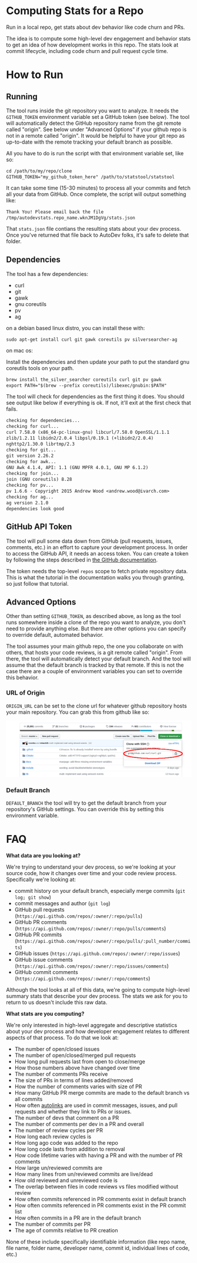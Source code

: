 # Computing Stats for a Repo

Run in a local repo, get stats about dev behavior like code churn and PRs.

The idea is to compute some high-level dev engagement and behavior stats to get
an idea of how development works in this repo. The stats look at commit
lifecycle, including code churn and pull request cycle time.

# How to Run

## Running

The tool runs inside the git repository you want to analyze. It needs the
`GITHUB_TOKEN` environment variable set a GitHub token (see below). The tool
will automatically detect the GitHub repository name from the git remote called
"origin". See below under "Advanced Options" if your github repo is not in a
remote called "origin". It would be helpful to have your git repo as up-to-date
with the remote tracking your default branch as possible.

All you have to do is run the script with that environment
variable set, like so:

```
cd /path/to/my/repo/clone
GITHUB_TOKEN="my_github_token_here" /path/to/statstool/statstool
```

It can take some time (15-30 minutes) to process all
your commits and fetch all your data from GitHub. Once complete, the script
will output something like:

```
Thank You! Please email back the file /tmp/autodevstats.repo_name.wknJM1DgVg/stats.json
```

That `stats.json` file contians the resulting stats about your dev process.
Once you've returned that file back to AutoDev folks, it's safe to delete that
folder.

## Dependencies

The tool has a few dependencies:

* curl
* git
* gawk
* gnu coreutils
* pv
* ag

on a debian based linux distro, you can install these with:

```
sudo apt-get install curl git gawk coreutils pv silversearcher-ag
```

on mac os:

Install the dependencies and then update your path to put the standard gnu
coreutils tools on your path.

```
brew install the_silver_searcher coreutils curl git pv gawk
export PATH="$(brew --prefix coreutils)/libexec/gnubin:$PATH"
```

The tool will check for dependencies as the first thing it does. You should see
output like below if everything is ok. If not, it'll exit at the first check
that fails.

```
checking for dependencies...
checking for curl...
curl 7.58.0 (x86_64-pc-linux-gnu) libcurl/7.58.0 OpenSSL/1.1.1 zlib/1.2.11 libidn2/2.0.4 libpsl/0.19.1 (+libidn2/2.0.4) nghttp2/1.30.0 librtmp/2.3
checking for git...
git version 2.26.2
checking for awk...
GNU Awk 4.1.4, API: 1.1 (GNU MPFR 4.0.1, GNU MP 6.1.2)
checking for join...
join (GNU coreutils) 8.28
checking for pv...
pv 1.6.6 - Copyright 2015 Andrew Wood <andrew.wood@ivarch.com>
checking for ag...
ag version 2.1.0
dependencies look good
```

## GitHub API Token

The tool will pull some data down from GitHub (pull requests, issues, comments,
etc.) in an effort to capture your development process. In order to access the
GitHub API, it needs an access token. You can create a token by following the
steps described in [the GitHub documentation](https://help.github.com/en/github/authenticating-to-github/creating-a-personal-access-token-for-the-command-line).

The token needs the top-level `repos` scope to fetch private repository data.
This is what the tutorial in the documentation walks you through granting, so
just follow that tutorial.

## Advanced Options

Other than setting `GITHUB_TOKEN`, as described above, as long as the tool runs
somewhere inside a clone of the repo you want to analyze, you don't need to
provide anything else. But there are other options you can specify to override
default, automated behavior.

The tool assumes your main github repo, the one you collaborate on with others,
that hosts your code reviews, is a git remote called "origin". From there, the
tool will automatically detect your default branch. And the tool will assume
that the default branch is tracked by that remote. If this is not the case
there are a couple of environment variables you can set to override this
behavior.

### URL of Origin

`ORIGIN_URL` can be set to the clone url for whatever github repository hosts
your main repository. You can grab this from github like so:

![how to find your origin url](finding_origin_url.png "finding origin url")

### Default Branch

`DEFAULT_BRANCH` the tool will try to get the default branch from your
repository's GitHub settings. You can override this by setting this environment
variable.

# FAQ

**What data are you looking at?**

We're trying to understand your dev process, so we're looking at your source
code, how it changes over time and your code review process. Specifically we're
looking at:

* commit history on your default branch, especially merge commits (`git log; git show`)
* commit messages and author (`git log`)
* GitHub pull requests (`https://api.github.com/repos/:owner/:repo/pulls`)
* GitHub PR comments (`https://api.github.com/repos/:owner/:repo/pulls/comments`)
* GitHub PR commits (`https://api.github.com/repos/:owner/:repo/pulls/:pull_number/commits`)
* GitHub issues (`https://api.github.com/repos/:owner/:repo/issues`)
* GitHub issue comments (`https://api.github.com/repos/:owner/:repo/issues/comments`)
* GitHub commit comments (`https://api.github.com/repos/:owner/:repo/comments`)

Although the tool looks at all of this data, we're going to compute high-level
summary stats that describe your dev process. The stats we ask for you to
return to us doesn't include this raw data.

**What stats are you computing?**

We're only interested in high-level aggregate and descriptive statistics about
your dev process and how developer engagement relates to different aspects of
that process. To do that we look at:

* The number of open/closed issues
* The number of open/closed/merged pull requests
* How long pull requests last from open to close/merge
* How those numbers above have changed over time
* The number of comments PRs receive
* The size of PRs in terms of lines added/removed
* How the number of comments varies with size of PR
* How many GitHub PR merge commits are made to the default branch vs all commits
* How often [autolinks](https://help.github.com/en/github/writing-on-github/autolinked-references-and-urls) are used in commit messages, issues, and pull requests and whether they link to PRs or issues.
* The number of devs that comment on a PR
* The number of comments per dev in a PR and overall
* The number of review cycles per PR
* How long each review cycles is
* How long ago code was added to the repo
* How long code lasts from addition to removal
* How code lifetime varies with having a PR and with the number of PR comments
* How large un/reviewed commits are
* How many lines from un/reviewed commits are live/dead
* How old reviewed and unreviewed code is
* The overlap between files in code reviews vs files modified without review
* How often commits referenced in PR comments exist in default branch
* How often commits referenced in PR comments exist in the PR commit list
* How often commits in a PR are in the default branch
* The number of commits per PR
* The age of commits relative to PR creation

None of these include specifically identifiable information (like repo name,
file name, folder name, developer name, commit id, individual lines of code,
etc.)

